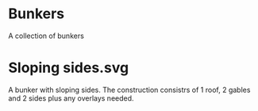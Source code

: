 # Bunkers
A collection of bunkers

# Sloping sides.svg
A bunker with sloping sides. The construction consistrs of 1 roof, 2 gables and 2 sides 
plus any overlays needed.